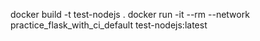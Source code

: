 docker build -t test-nodejs .
docker run -it --rm --network practice_flask_with_ci_default test-nodejs:latest
